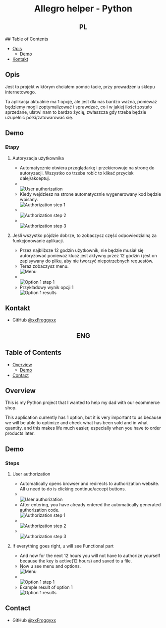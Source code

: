 <h1 align="center">Allegro helper - Python</h1>
<h2 align="center">PL</h2>
## Table of Contents

- [Opis](#Opis)
  - [Demo](#demo)
- [Kontakt](#kontakt) 


## Opis

Jest to projekt w którym chciałem pomóc tacie, przy prowadzeniu sklepu internetowego. <p>Ta aplikacja aktualnie ma 1 opcję, ale jest dla nas bardzo ważna, ponieważ będziemy mogli zoptymalizować i sprawdzać, co i w jakiej ilości zostało sprzedane, ułatwi nam to bardzo życię, zwłaszcza gdy trzeba będzie uzupełnić półki/zatowarować się.</p>

## Demo
### Etapy
1. Autoryzacja użytkownika
   - Automatycznie otwiera przeglądarkę i przekierowuje na stronę do autoryzacji. Wszystko co trzeba robić to klikać przycisk dalej/akceptuj.</br>
   - </br>![User authorization](static/1.PNG)
   -  Kiedy wejdziesz na strone automatycznie wygenerowany kod będzie wpisany.</br> ![Authorization step 1](static/2.PNG)
   - </br>![Authorization step 2](static/3.PNG)
   - </br>![Authorization step 3](static/4.PNG)

2. Jeśli wszystko pójdzie dobrze, to zobaczysz część odpowiedzialną za funkcjonowanie aplikacji.
   - Przez najbliższe 12 godzin użytkownik, nie będzie musiał się autoryzować ponieważ klucz jest aktywny przez 12 godzin i jest on zapisywany do pliku, aby nie tworzyć niepotrzebnych requestów.
   - Teraz zobaczysz menu.</br>![Menu](static/5.PNG)
   - </br>![Option 1 step 1](static/6.PNG)
   - Przykładowy wynik opcji 1</br>![Option 1 results](static/7.PNG)

## Kontakt

- GitHub [@xxFroggyxx](https://github.com/xxFroggyxx/)

<h2 align="center">ENG</h2>

## Table of Contents

- [Overview](#overview)
  - [Demo](#demo)
- [Contact](#contact) 


## Overview

This is my Python project that I wanted to help my dad with our ecommerce shop. <p>This application currently has 1 option, but it is very important to us because we will be able to optimize and check what has been sold and in what quantity, and this makes life much easier, especially when you have to order products later.</p>

## Demo
### Steps
1. User authorization
    - Automatically opens browser and redirects to authorization website. All u need to do is clicking continue/accept buttons.</br>
   - </br>![User authorization](static/1.PNG)
   - After entering, you have already entered the automatically generated authorization code.</br> ![Authorization step 1](static/2.PNG)
   - </br>![Authorization step 2](static/3.PNG)
   - </br>![Authorization step 3](static/4.PNG)

2. If everything goes right, u will see Functional part
   - And now for the next 12 hours you will not have to authorize yourself because the key is active(12 hours) and saved to a file.
   - Now u see menu and options.</br>![Menu](static/5.PNG)
   - </br>![Option 1 step 1](static/6.PNG)
   - Example result of option 1</br>![Option 1 results](static/7.PNG)

## Contact

- GitHub [@xxFroggyxx](https://github.com/xxFroggyxx/)


